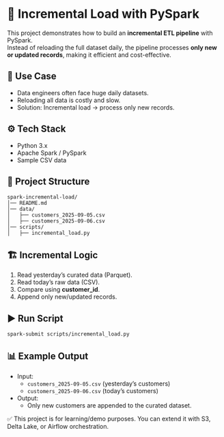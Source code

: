 # 🚀 Incremental Load with PySpark

This project demonstrates how to build an **incremental ETL pipeline** with PySpark.  
Instead of reloading the full dataset daily, the pipeline processes **only new or updated records**, making it efficient and cost-effective.

## 📌 Use Case
- Data engineers often face huge daily datasets.
- Reloading all data is costly and slow.
- Solution: Incremental load → process only new records.

## ⚙️ Tech Stack
- Python 3.x
- Apache Spark / PySpark
- Sample CSV data

## 📂 Project Structure
```
spark-incremental-load/
│── README.md
│── data/
│   ├── customers_2025-09-05.csv
│   ├── customers_2025-09-06.csv
│── scripts/
│   ├── incremental_load.py
```

## 🏗️ Incremental Logic
1. Read yesterday’s curated data (Parquet).
2. Read today’s raw data (CSV).
3. Compare using **customer_id**.
4. Append only new/updated records.

## ▶️ Run Script
```bash
spark-submit scripts/incremental_load.py
```

## 📊 Example Output
- Input:  
  - `customers_2025-09-05.csv` (yesterday’s customers)  
  - `customers_2025-09-06.csv` (today’s customers)  
- Output:  
  - Only new customers are appended to the curated dataset.

✅ This project is for learning/demo purposes. You can extend it with S3, Delta Lake, or Airflow orchestration.
